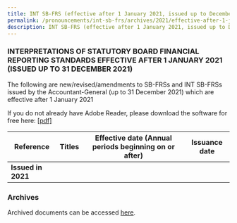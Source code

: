 ```yaml
---
title: INT SB-FRS (effective after 1 January 2021, issued up to December 2021)
permalink: /pronouncements/int-sb-frs/archives/2021/effective-after-1-january-2021-issued-up-to-december-2021/
description: INT SB-FRS (effective after 1 January 2021, issued up to December 2021)
---
```

### INTERPRETATIONS OF STATUTORY BOARD FINANCIAL REPORTING STANDARDS EFFECTIVE AFTER 1 JANUARY 2021 (ISSUED UP TO 31 DECEMBER 2021)

The following are new/revised/amendments to SB-FRSs and INT SB-FRSs issued by the Accountant-General (up to 31 December 2021) which are effective after 1 January 2021

If you do not already have Adobe Reader, please download the software for free here: [\[pdf\]](http://www.adobe.com/products/acrobat/readstep2.html)

| Reference | Titles | Effective date (Annual periods beginning on or after) | Issuance date |
| -------- | -------- | -------- | -------- |
| **Issued in 2021** |  |  |  |

### Archives 

Archived documents can be accessed [here](/pronouncements/interpretations-of-sb-frs/archives/).